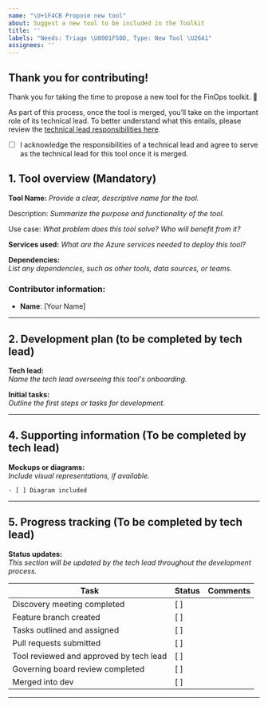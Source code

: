 ```yaml
---
name: "\U+1F4CB Propose new tool"
about: Suggest a new tool to be included in the Toolkit
title: ''
labels: "Needs: Triage \U0001F50D, Type: New Tool \U26A1"
assignees: ''
---
```


## Thank you for contributing!  
Thank you for taking the time to propose a new tool for the FinOps toolkit. 🙌  

As part of this process, once the tool is merged, you’ll take on the important role of its technical lead. To better understand what this entails, please review the [technical lead responsibilities here](https://github.com/microsoft/finops-toolkit/blob/dev/docs-wiki/Advisory-council.md).  

- [ ] I acknowledge the responsibilities of a technical lead and agree to serve as the technical lead for this tool once it is merged.  


## 1. Tool overview (Mandatory)
**Tool Name:**
_Provide a clear, descriptive name for the tool._  

Description:
_Summarize the purpose and functionality of the tool._  

Use case:
_What problem does this tool solve? Who will benefit from it?_  

**Services used:**
_What are the Azure services needed to deploy this tool?_

**Dependencies:**  
_List any dependencies, such as other tools, data sources, or teams._  

### Contributor information:
- **Name**: [Your Name]

---

## 2. Development plan (to be completed by tech lead)

**Tech lead:**  
_Name the tech lead overseeing this tool's onboarding._  

**Initial tasks:**  
_Outline the first steps or tasks for development._  


---

## 4. Supporting information (To be completed by tech lead)
**Mockups or diagrams:**  
_Include visual representations, if available._  
```[tasklist]
- [ ] Diagram included
```
---


## 5. Progress tracking (To be completed by tech lead)
**Status updates:**  
_This section will be updated by the tech lead throughout the development process._  

| Task                                 | Status   | Comments          |
|--------------------------------------|----------|-------------------|
| Discovery meeting completed          | [ ]      |                   |
| Feature branch created               | [ ]      |                   |
| Tasks outlined and assigned          | [ ]      |                   |
| Pull requests submitted              | [ ]      |                   |
| Tool reviewed and approved by tech lead | [ ]   |                   |
| Governing board review completed     | [ ]      |                   |
| Merged into dev                      | [ ]      |                   |

---

